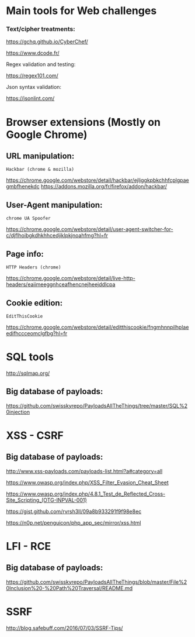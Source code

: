 # Main tools for Web challenges

	
### Text/cipher treatments:

  https://gchq.github.io/CyberChef/
  
  https://www.dcode.fr/
  
  Regex validation and testing:
  
  https://regex101.com/
  
  Json syntax validation:
  
  https://jsonlint.com/
  
  
  
  
  
	

# Browser extensions (Mostly on Google Chrome)
  
## URL manipulation:
  
    Hackbar (chrome & mozilla)
   
   https://chrome.google.com/webstore/detail/hackbar/ejljggkpbkchhfcplgpaegmbfhenekdc
   https://addons.mozilla.org/fr/firefox/addon/hackbar/
  
## User-Agent manipulation:
  
    chrome UA Spoofer
   
   https://chrome.google.com/webstore/detail/user-agent-switcher-for-c/djflhoibgkdhkhhcedjiklpkjnoahfmg?hl=fr
   
## Page info:
  
    HTTP Headers (chrome)
   
   https://chrome.google.com/webstore/detail/live-http-headers/eaiimeeggnhceafhencnejheejddlcpa
   
## Cookie edition:
  
    EditThisCookie
   
   https://chrome.google.com/webstore/detail/editthiscookie/fngmhnnpilhplaeedifhccceomclgfbg?hl=fr
  


# SQL tools

  http://sqlmap.org/
  
 ## Big database of payloads:
 
   https://github.com/swisskyrepo/PayloadsAllTheThings/tree/master/SQL%20injection
  
  
# XSS - CSRF

 ## Big database of payloads:
  
   http://www.xss-payloads.com/payloads-list.html?a#category=all
    
   https://www.owasp.org/index.php/XSS_Filter_Evasion_Cheat_Sheet
   
   https://www.owasp.org/index.php/4.8.1_Test_de_Reflected_Cross-Site_Scripting_(OTG-INPVAL-001)
    
   https://gist.github.com/rvrsh3ll/09a8b933291f9f98e8ec
   
   https://n0p.net/penguicon/php_app_sec/mirror/xss.html
   
# LFI - RCE

## Big database of payloads:

   https://github.com/swisskyrepo/PayloadsAllTheThings/blob/master/File%20Inclusion%20-%20Path%20Traversal/README.md
   
# SSRF

   http://blog.safebuff.com/2016/07/03/SSRF-Tips/ 
    
